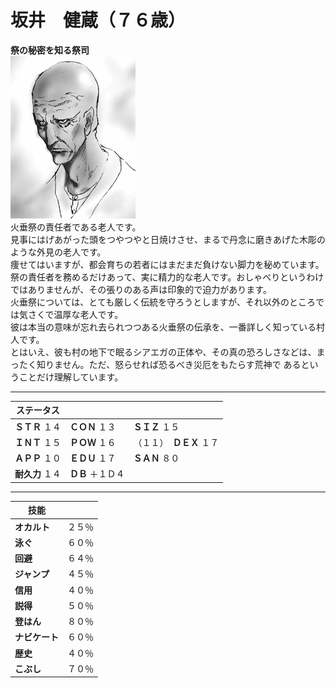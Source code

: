 # 坂井　健蔵（７６歳）    
**祭の秘密を知る祭司**  
![](..\003_Picture\04_坂井_建造.gif)  
火垂祭の責任者である老人です。  
見事にはげあがった頭をつやつやと日焼けさせ、まるで丹念に磨きあげた木彫のような外見の老人です。  
痩せてはいますが、都会育ちの若者にはまだまだ負けない脚力を秘めています。  
祭の責任者を務めるだけあって、実に精力的な老人です。おしゃべりというわけではありませんが、その張りのある声は印象的で迫力があります。  
火垂祭については、とても厳しく伝統を守ろうとしますが、それ以外のところでは気さくで温厚な老人です。  
彼は本当の意味が忘れ去られつつある火垂祭の伝承を、一番詳しく知っている村人です。  
とはいえ、彼も村の地下で眠るシアエガの正体や、その真の恐ろしさなどは、まったく知りません。ただ、怒らせれば恐るべき災厄をもたらす荒神で あるということだけ理解しています。  
  
  
---  
ステータス|||  
-|-|-|  
**ＳＴＲ** １４|**ＣＯＮ** １３|**ＳＩＺ** １５|  
**ＩＮＴ** １５|**ＰＯＷ** １６|（１１）　**ＤＥＸ** １７|  
**ＡＰＰ** １０|**ＥＤＵ** １７|**ＳＡＮ** ８０|  
**耐久力** １４|**ＤＢ** ＋１Ｄ４|  
  
---  
技能||  
-|-|  
**オカルト**|２５％|  
**泳ぐ**|６０％|  
**回避**|６４％|  
**ジャンプ**|４５％|  
**信用**|４０％|  
**説得**|５０％|  
**登はん**|８０％|  
**ナビケート**|６０％|  
**歴史**|４０％|  
**こぶし**|７０％|